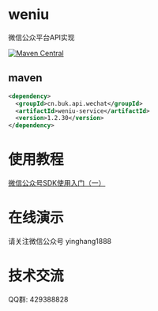 # weniu
微信公众平台API实现

[![Maven Central](https://maven-badges.herokuapp.com/maven-central/cn.buk.api.wechat/weniu/badge.svg)](https://maven-badges.herokuapp.com/maven-central/cn.buk.api.wechat/weniu)

## maven
```xml
<dependency>
  <groupId>cn.buk.api.wechat</groupId>
  <artifactId>weniu-service</artifactId>
  <version>1.2.30</version>
</dependency>
```

# 使用教程
<a href="https://mp.weixin.qq.com/s?__biz=MzA4OTA5ODUyMg==&mid=2247483682&idx=1&sn=6f2e4ec7bcf2e1ad54288def0ceb31a0&chksm=90215157a756d8418b299aa6cb5ba949e707e3b42d5cda128923ebc7da9354ab410753acff6b#rd">微信公众号SDK使用入门（一）</a>

# 在线演示
请关注微信公众号 yinghang1888

# 技术交流
QQ群: 429388828
